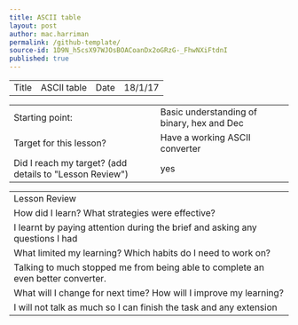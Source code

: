 ```yaml
---
title: ASCII table
layout: post
author: mac.harriman
permalink: /github-template/
source-id: 1D9N_h5csX97WJOsBOACoanDx2oGRzG-_FhwNXiFtdnI
published: true
---
```

<table>
  <tr>
    <td>Title</td>
    <td>ASCII table</td>
    <td>Date</td>
    <td>18/1/17</td>
  </tr>
</table>


<table>
  <tr>
    <td>Starting point:</td>
    <td>Basic understanding of binary, hex and Dec
</td>
  </tr>
  <tr>
    <td>Target for this lesson?</td>
    <td>
Have a working ASCII converter</td>
  </tr>
  <tr>
    <td>Did I reach my target? 
(add details to "Lesson Review")</td>
    <td>yes

</td>
  </tr>
</table>


<table>
  <tr>
    <td>Lesson Review</td>
  </tr>
  <tr>
    <td>How did I learn? What strategies were effective? </td>
  </tr>
  <tr>
    <td>I learnt by paying attention during the brief and asking any questions I had
</td>
  </tr>
  <tr>
    <td>What limited my learning? Which habits do I need to work on? </td>
  </tr>
  <tr>
    <td>Talking to much stopped me from being able to complete an even better converter.
</td>
  </tr>
  <tr>
    <td>What will I change for next time? How will I improve my learning?</td>
  </tr>
  <tr>
    <td>I will not talk as much so I can finish the task and any extension
</td>
  </tr>
</table>


